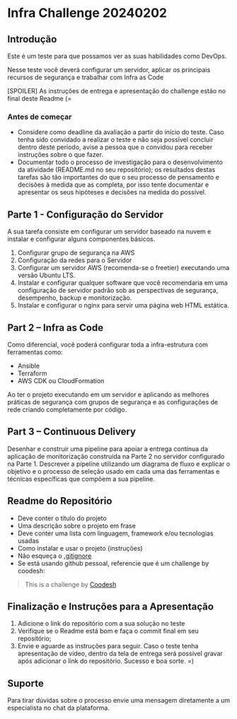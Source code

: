 # Infra Challenge 20240202

## Introdução

Este é um teste para que possamos ver as suas habilidades como DevOps.

Nesse teste você deverá configurar um servidor, aplicar os principais recursos de segurança e trabalhar com Infra as Code

[SPOILER] As instruções de entrega e apresentação do challenge estão no final deste Readme (=

### Antes de começar
 
- Considere como deadline da avaliação a partir do início do teste. Caso tenha sido convidado a realizar o teste e não seja possível concluir dentro deste período, avise a pessoa que o convidou para receber instruções sobre o que fazer.
- Documentar todo o processo de investigação para o desenvolvimento da atividade (README.md no seu repositório); os resultados destas tarefas são tão importantes do que o seu processo de pensamento e decisões à medida que as completa, por isso tente documentar e apresentar os seus hipóteses e decisões na medida do possível.


## **Parte 1 - Configuração do Servidor**

A sua tarefa consiste em configurar um servidor baseado na nuvem e instalar e configurar alguns componentes básicos.


1. Configurar grupo de segurança na AWS
2. Configuração da redes para o Servidor
3. Configurar um servidor AWS (recomenda-se o freetier) executando uma versão Ubuntu LTS.
4. Instalar e configurar qualquer software que você recomendaria em uma configuração de servidor padrão sob as perspectivas de segurança, desempenho, backup e monitorização.
5. Instalar e configurar o nginx para servir uma página web HTML estática.



## **Part 2 – Infra as Code**

Como diferencial, você poderá configurar toda a infra-estrutura com ferramentas como:

- Ansible
- Terraform
- AWS CDK ou CloudFormation

Ao ter o projeto executando em um servidor e aplicando as melhores práticas de segurança com grupos de segurança e as configurações de rede criando completamente por código.


## **Part 3 – Continuous Delivery**

Desenhar e construir uma pipeline para apoiar a entrega contínua da aplicação de monitorização construída na Parte 2 no servidor configurado na Parte 1. Descrever a pipeline utilizando um diagrama de fluxo e explicar o objetivo e o processo de seleção usado em cada uma das ferramentas e técnicas específicas que compõem a sua pipeline. 

## Readme do Repositório

- Deve conter o título do projeto
- Uma descrição sobre o projeto em frase
- Deve conter uma lista com linguagem, framework e/ou tecnologias usadas
- Como instalar e usar o projeto (instruções)
- Não esqueça o [.gitignore](https://www.toptal.com/developers/gitignore)
- Se está usando github pessoal, referencie que é um challenge by coodesh:  

>  This is a challenge by [Coodesh](https://coodesh.com/)

## Finalização e Instruções para a Apresentação

1. Adicione o link do repositório com a sua solução no teste
2. Verifique se o Readme está bom e faça o commit final em seu repositório;
3. Envie e aguarde as instruções para seguir. Caso o teste tenha apresentação de vídeo, dentro da tela de entrega será possível gravar após adicionar o link do repositório. Sucesso e boa sorte. =)


## Suporte

Para tirar dúvidas sobre o processo envie uma mensagem diretamente a um especialista no chat da plataforma. 
